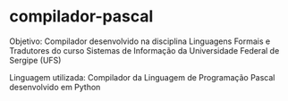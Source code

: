 # compilador-pascal

Objetivo:
Compilador desenvolvido na disciplina Linguagens Formais e Tradutores do curso Sistemas de Informação da Universidade Federal de Sergipe (UFS)

Linguagem utilizada:
Compilador da Linguagem de Programação Pascal desenvolvido em Python
